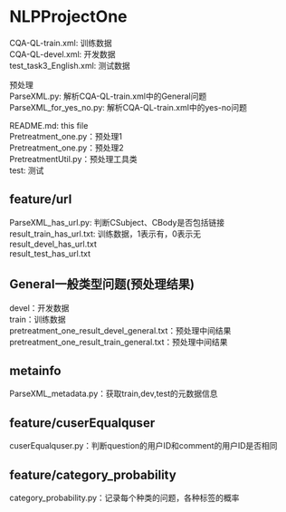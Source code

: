 # NLPProjectOne
CQA-QL-train.xml: 训练数据<br>
CQA-QL-devel.xml: 开发数据<br>
test_task3_English.xml: 测试数据<br>

预处理<br>
ParseXML.py: 解析CQA-QL-train.xml中的General问题<br>
ParseXML_for_yes_no.py: 解析CQA-QL-train.xml中的yes-no问题<br>

README.md: this file<br>
Pretreatment_one.py：预处理1<br>
Pretreatment_one.py：预处理2<br>
PretreatmentUtil.py：预处理工具类<br>
test: 测试<br>

## feature/url<br>
ParseXML_has_url.py: 判断CSubject、CBody是否包括链接<br>
result_train_has_url.txt: 训练数据，1表示有，0表示无<br>
result_devel_has_url.txt<br>
result_test_has_url.txt<br>

## General一般类型问题(预处理结果)
devel：开发数据<br>
train：训练数据<br>
pretreatment_one_result_devel_general.txt：预处理中间结果<br>
pretreatment_one_result_train_general.txt：预处理中间结果<br>

## metainfo
ParseXML_metadata.py：获取train,dev,test的元数据信息

## feature/cuserEqualquser
cuserEqualquser.py：判断question的用户ID和comment的用户ID是否相同

## feature/category_probability
category_probability.py：记录每个种类的问题，各种标签的概率

